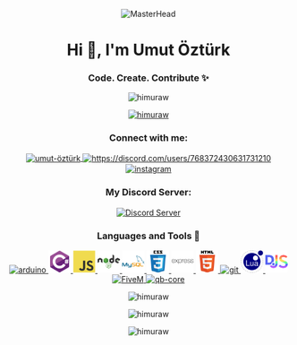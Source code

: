 <p align="center">
  <img src="https://cdn.discordapp.com/attachments/1162023166823116850/1367978372126474304/how-am-i-a7c248.jpg?ex=68168ca3&is=68153b23&hm=f396ce37c0ebf5dfe707447a8b0226439993440af63d900b0d2a923141fb5df4&" alt="MasterHead" />
</p>
<h1 align="center">Hi 👋, I'm Umut Öztürk</h1>
<h3 align="center">Code. Create. Contribute ✨</h3>

<p align="center"> 
  <img src="https://komarev.com/ghpvc/?username=himuraw&label=Profile%20views&color=0e75b6&style=flat" alt="himuraw" />
</p>

<p align="center"> 
  <a href="https://github.com/ryo-ma/github-profile-trophy">
    <img src="https://github-profile-trophy.vercel.app/?username=himuraw&theme=gruvbox" alt="himuraw" />
  </a> 
</p>

<h3 align="center">Connect with me:</h3>
<p align="center">
  <a href="https://linkedin.com/in/umut-öztürk-224501344" target="blank">
    <img align="center" src="https://raw.githubusercontent.com/rahuldkjain/github-profile-readme-generator/master/src/images/icons/Social/linked-in-alt.svg" alt="umut-öztürk" height="30" width="40" />
  </a>
  <a href="https://discord.com/users/768372430631731210" target="blank">
    <img align="center" src="https://raw.githubusercontent.com/rahuldkjain/github-profile-readme-generator/master/src/images/icons/Social/discord.svg" alt="https://discord.com/users/768372430631731210" height="30" width="40" />
  </a>
  <a href="https://www.instagram.com/umut_ozturk006" target="_blank">
    <img align="center" src="https://raw.githubusercontent.com/rahuldkjain/github-profile-readme-generator/master/src/images/icons/Social/instagram.svg" alt="instagram" height="30" width="40" />
  </a>
</p>

<h3 align="center">My Discord Server:</h3>
<p align="center">
  <a href="https://discord.gg/nVp5ktAkBf" target="blank">
    <img align="center" src="https://raw.githubusercontent.com/rahuldkjain/github-profile-readme-generator/master/src/images/icons/Social/discord.svg" alt="Discord Server" height="30" width="40" />
  </a>
</p>

<h3 align="center">Languages and Tools 🔧</h3>
<p align="center">
  <a href="https://www.arduino.cc/" target="_blank">
    <img src="https://cdn.worldvectorlogo.com/logos/arduino-1.svg" alt="arduino" width="40" height="40" />
  </a>
  <a href="https://www.w3schools.com/cs/" target="_blank">
    <img src="https://raw.githubusercontent.com/devicons/devicon/master/icons/csharp/csharp-original.svg" alt="csharp" width="40" height="40" />
  </a>
  <a href="https://developer.mozilla.org/en-US/docs/Web/JavaScript" target="_blank">
    <img src="https://raw.githubusercontent.com/devicons/devicon/master/icons/javascript/javascript-original.svg" alt="javascript" width="40" height="40" />
  </a>
  <a href="https://nodejs.org" target="_blank">
    <img src="https://raw.githubusercontent.com/devicons/devicon/master/icons/nodejs/nodejs-original-wordmark.svg" alt="nodejs" width="40" height="40" />
  </a>
  <a href="https://www.mysql.com/" target="_blank">
    <img src="https://raw.githubusercontent.com/devicons/devicon/master/icons/mysql/mysql-original-wordmark.svg" alt="mysql" width="40" height="40" />
  </a>
  <a href="https://www.w3schools.com/css/" target="_blank">
    <img src="https://raw.githubusercontent.com/devicons/devicon/master/icons/css3/css3-original-wordmark.svg" alt="css3" width="40" height="40" />
  </a>
  <a href="https://expressjs.com" target="_blank">
    <img src="https://raw.githubusercontent.com/devicons/devicon/master/icons/express/express-original-wordmark.svg" alt="express" width="40" height="40" />
  </a>
  <a href="https://www.w3.org/html/" target="_blank">
    <img src="https://raw.githubusercontent.com/devicons/devicon/master/icons/html5/html5-original-wordmark.svg" alt="html5" width="40" height="40" />
  </a>
  <a href="https://git-scm.com/" target="_blank">
    <img src="https://www.vectorlogo.zone/logos/git-scm/git-scm-icon.svg" alt="git" width="40" height="40" />
  </a>
  <a href="https://www.lua.org/" target="_blank">
    <img src="https://raw.githubusercontent.com/devicons/devicon/master/icons/lua/lua-original.svg" alt="lua" width="40" height="40" />
  </a>
  <a href="https://discord.js.org/" target="_blank">
    <img src="https://raw.githubusercontent.com/devicons/devicon/master/icons/discordjs/discordjs-original.svg" alt="discord.js" width="40" height="40" />
  </a>
  <a href="https://fivem.net/" target="_blank">
    <img src="https://cdn.discordapp.com/attachments/1162023166823116850/1368348295809732689/bcbfc5ae3d074d8734b9f51e64f7e95d4325485e0c51661dcf3167e45d768a8d_200.webp?ex=6817e528&is=681693a8&hm=025cdac755ffe6ddb9ab3d728858dee23e834c0ba7ee8b1c24ae3d2a638104fd&" alt="FiveM" width="40" height="40" />
  </a>
  <a href="https://github.com/qbcore-framework/qb-core" target="_blank">
    <img src="https://cdn.discordapp.com/attachments/1162023166823116850/1368347994025627729/81791099.png?ex=6817e4e0&is=68169360&hm=87391b22b4415fa6f76014c02a84238a8e67fbe3dbb5c83bb917073d360a9d7e&" alt="qb-core" width="40" height="40" />
  </a>
</p>

<p align="center">
  <img src="https://github-readme-stats.vercel.app/api/top-langs?username=himuraw&show_icons=true&locale=en&layout=compact&theme=radical" alt="himuraw" />
</p>

<p align="center">
  <img src="https://github-contribution-stats.vercel.app/api/?username=HIMURAw&theme=radical" alt="himuraw" />
</p>

<p align="center">
  <img src="https://github-readme-streak-stats.herokuapp.com/?user=himuraw&theme=dark" alt="himuraw" />
</p>
